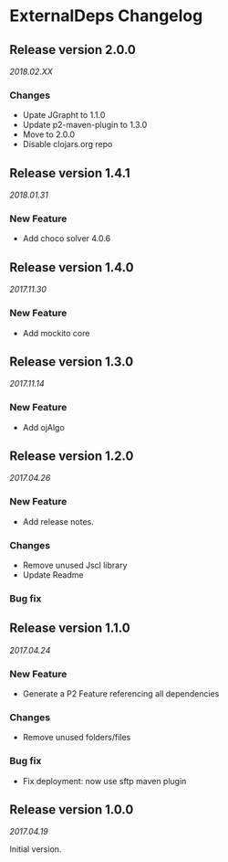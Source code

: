 ExternalDeps Changelog
======================

## Release version 2.0.0
*2018.02.XX*
 
### Changes
 * Upate JGrapht to 1.1.0
 * Update p2-maven-plugin to 1.3.0
 * Move to 2.0.0
 * Disable clojars.org repo

## Release version 1.4.1
*2018.01.31*

### New Feature
 * Add choco solver 4.0.6

## Release version 1.4.0
*2017.11.30*

### New Feature
 * Add mockito core

## Release version 1.3.0
*2017.11.14*

### New Feature
 * Add ojAlgo

## Release version 1.2.0
*2017.04.26*

### New Feature
 * Add release notes.

### Changes
 * Remove unused Jscl library
 * Update Readme

### Bug fix

## Release version 1.1.0
*2017.04.24*

### New Feature
 * Generate a P2 Feature referencing all dependencies

### Changes
 * Remove unused folders/files

### Bug fix
 * Fix deployment: now use sftp maven plugin

## Release version 1.0.0
*2017.04.19*

Initial version.
